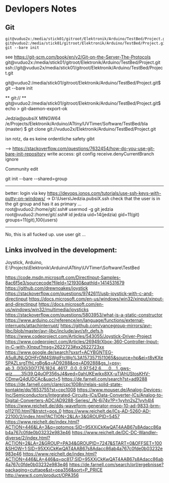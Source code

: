 # Devlopers Notes #

## Git ##

	git@vuduo2x:/media/stick01/gitroot/Elektronik/Arduino/TestBed/Project.git
	git@vuduo2:/media/stick01/gitroot/Elektronik/Arduino/TestBed/Project.git$ git --bare init
	
see https://git-scm.com/book/en/v2/Git-on-the-Server-The-Protocols
git@vuduo2x:/media/stick01/gitroot/Elektronik/Arduino/TestBed/Project.git
ssh://git@vuduo2x/media/stick01/gitroot/Elektronik/Arduino/TestBed/Project.git



git@vuduo2:/media/stick01/gitroot/Elektronik/Arduino/TestBed/Project.git$ git --bare init


** git:// ** 
git@vuduo2:/media/stick01/gitroot/Elektronik/Arduino/TestBed/Project.git$ echo > git-daemon-export-ok

Jedzia@pubsiX MINGW64 /e/Projects/Elektronik/Arduino/ATtiny/UVTimer/Software/TestBed/bla (master)
$ git clone git://vuduo2x/Elektronik/Arduino/TestBed/Project.git

isn rotz, da es keine ordentliche safety gibt

--> https://stackoverflow.com/questions/7632454/how-do-you-use-git-bare-init-repository
write access: 
git config receive.denyCurrentBranch ignore

Community edit

git init --bare --shared=group
	
****
better:
login via key
https://devops.ionos.com/tutorials/use-ssh-keys-with-putty-on-windows/
-> D:\Users\Jedzia.pubsiX\.ssh
check that the user is in the git group and has it as primary ... 	
	root@vuduo2:/home/git/.ssh# usermod -g git jedzia
	root@vuduo2:/home/git/.ssh# id jedzia
		uid=14(jedzia) gid=11(git) groups=11(git),100(users)	

***
No, this is all fucked up. use user git ...

## Links involved in the development: ##

Joystick, Arduino, E:\Projects\Elektronik\Arduino\ATtiny\UVTimer\Software\TestBed

https://code.msdn.microsoft.com/DirectInput-Samples-8ac6f5e3/sourcecode?fileId=121930&pathId=1414531679
https://github.com/drewnoakes/joystick
https://stackoverflow.com/questions/9742611/usb-joystick-with-c-and-directinput
https://docs.microsoft.com/en-us/windows/win32/xinput/xinput-and-directinput
https://docs.microsoft.com/en-us/windows/win32/multimedia/joysticks
https://stackoverflow.com/questions/5803953/what-is-a-static-constructor
https://www.arduino.cc/reference/en/language/functions/external-interrupts/attachinterrupt/
https://github.com/vancegroup-mirrors/avr-libc/blob/master/avr-libc/include/avr/sfr_defs.h
https://www.codeproject.com/Articles/543055/Joystick-Driver-Project
https://www.codeproject.com/Articles/26949/Xbox-360-Controller-Input-in-C-with-XInput?msg=2622723#xx2622723xx
https://www.google.de/search?sxsrf=ACYBGNTEG-A5uRJNLQOHFrOM4SWglFtcWg%3A1573571511065&source=hp&ei=t8vKXeSPAZLsrgTfhLrgBg&q=AD9288&oq=AD9288&gs_l=psy-ab.3..0l3j0i30l7.176.1824..4617...0.0..0.97.542.6......0....1..gws-wiz.......35i39.Q4uOP356sJ4&ved=0ahUKEwikx8XX-uTlAhUStosKHV-CDmwQ4dUDCAc&uact=5
https://de.farnell.com/search?st=ad9288
https://de.farnell.com/clare/cpc1008n/relais-solid-state-kontakte/dp/1653755?st=cpc1008
https://www.mouser.de/Analog-Devices-Inc/Semiconductors/Integrated-Circuits-ICs/Data-Converter-ICs/Analog-to-Digital-Converters-ADC/AD9288-Series/_/N-6j74v?P=1yyhn2sZ1yyh4l4
https://www.reichelt.de/dds-waveform-generator-msop-10-ad-9833-brm-p112110.html?&trstct=pos_0
https://www.reichelt.de/ICs-AD-5260-AD-22100/2/index.html?ACTION=2&LA=3&GROUPID=5457
https://www.reichelt.de/index.html?ACTION=446&LA=3&q=optomos;SID=95XXjCkKwQAT4AAB67s8Adacc86ab4a767c0fde0b03232e983e46
https://www.reichelt.de/DC-DC-Wandler-diverse/2/index.html?ACTION=2&LA=2&GROUP=PA34&GROUPID=7247&START=0&OFFSET=100&SHOW=1;SID=95XXjCkKwQAT4AAB67s8Adacc86ab4a767c0fde0b03232e983e46
https://www.reichelt.de/index.html?ACTION=446&LA=446&q=pc817;SID=95XXjCkKwQAT4AAB67s8Adacc86ab4a767c0fde0b03232e983e46
https://de.farnell.com/search/prl/ergebnisse?packaging=cuttape&st=opa356&sort=P_PRICE
http://www.ti.com/product/OPA356
